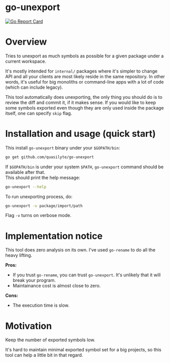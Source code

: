 # go-unexport

[![Go Report Card](https://goreportcard.com/badge/github.com/quasilyte/go-unexport)](https://goreportcard.com/report/github.com/quasilyte/go-unexport)

# Overview

Tries to unexport as much symbols as possible for a given package under a current workspace.

It's mostly intended for `internal/` packages where it's simpler to change API and all your
clients are most likely reside in the same repository. In other words, it's useful for big
monoliths or command-line apps with a lot of code (which can include legacy).

This tool automatically does unexporting, the only thing you should do is to review the diff
and commit it, if it makes sense. If you would like to keep some symbols exported even though
they are only used inside the package itself, one can specify `skip` flag.

# Installation and usage (quick start)

This install `go-unexport` binary under your `$GOPATH/bin`:

```bash
go get github.com/quasilyte/go-unexport
```

If `$GOPATH/bin` is under your system `$PATH`, `go-unexport` command should be available after that.<br>
This should print the help message:

```bash
go-unexport --help
```

To run unexporting process, do:

```bash
go-unexport -v package/import/path
```

Flag `-v` turns on verbose mode.

# Implementation notice

This tool does zero analysis on its own. I've used `go-rename` to do all the heavy lifting.

**Pros:**
* If you trust `go-rename`, you can trust `go-unexport`. It's unlikely that it will break your program.
* Maintainance cost is almost close to zero.

**Cons:**
* The execution time is slow.

# Motivation

Keep the number of exported symbols low. 

It's hard to maintain minimal exported symbol set for a big projects, so this tool can help a little bit in that regard.
